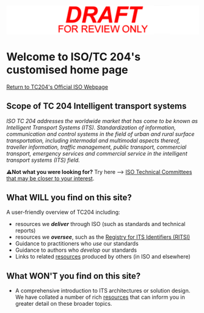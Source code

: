 <!-- tc204.md -->

![Draft for review only](assets/img/draft_for_review.svg)

# Welcome to ISO/TC 204's customised home page

[Return to TC204's Official ISO Webpage](https://www.iso.org/en/contents/data/committee/05/47/54706.html)

## Scope of TC 204 Intelligent transport systems

_ISO TC 204 addresses the worldwide market that has come to be known as Intelligent Transport Systems  (ITS). Standardization of information, communication and control systems in the field of urban and rural surface transportation, including intermodal and multimodal aspects thereof, traveller information, traffic management, public transport, commercial transport, emergency services and commercial service in the intelligent transport systems (ITS) field._

**⚠️Not what you were looking for?** Try here --> [ISO Technical Committees that may be closer to your interest](https://www.iso.org/en/contents/data/committee/05/47/54706.html#liaisons).

## What WILL you find on this site?

A user-friendly overview of TC204 including:

* resources we **_deliver_** through ISO (such as standards and technical reports)
* resources we **_oversee_**, such as the [Registry for ITS Identifiers (RITSI)](https://iso-tc204.github.io/iso5345/)
* Guidance to practitioners who _use_ our standards
* Guidance to authors who _develop_ our standards
* Links to related [resources](resources.md) produced by others (in ISO and elsewhere)

## What WON'T you find on this site?

* A comprehensive introduction to ITS architectures or solution design. We have collated a number of rich [resources](resources.md) that can inform you in greater detail on these broader topics.
